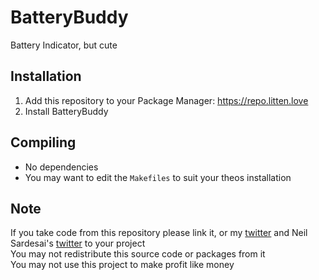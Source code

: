 # BatteryBuddy
Battery Indicator, but cute

## Installation
1. Add this repository to your Package Manager: https://repo.litten.love
2. Install BatteryBuddy

## Compiling
  - No dependencies
  - You may want to edit the `Makefiles` to suit your theos installation

## Note
If you take code from this repository please link it, or my [twitter](https://twitter.com/schneelittchen) and Neil Sardesai's [twitter](https://twitter.com/neilsardesai) to your project  
You may not redistribute this source code or packages from it  
You may not use this project to make profit like money
